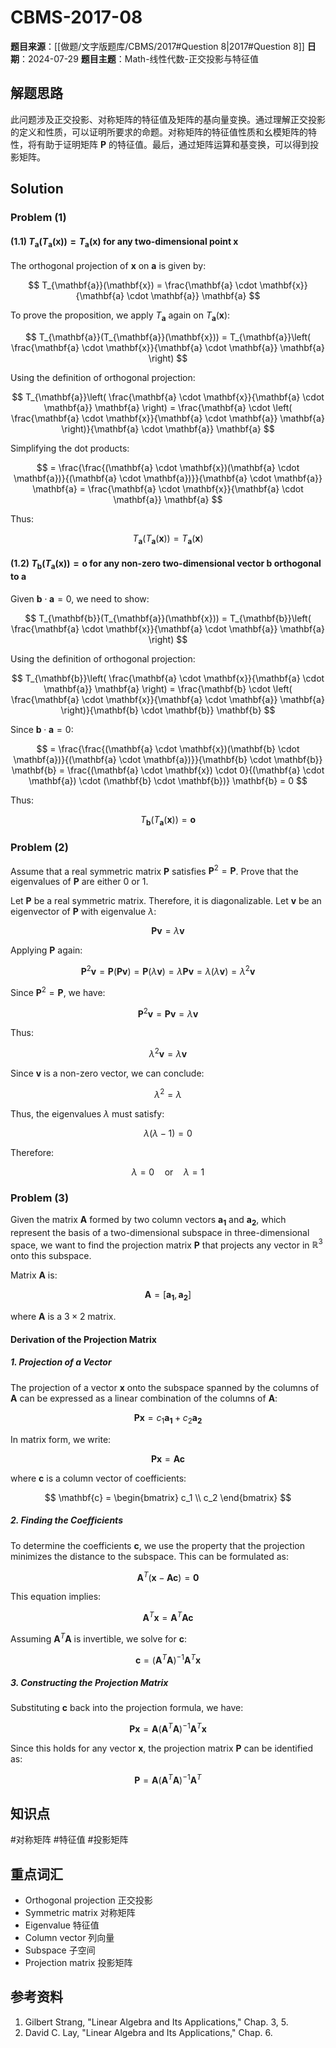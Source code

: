 # CBMS-2017-08

**题目来源**：[[做题/文字版题库/CBMS/2017#Question 8|2017#Question 8]]
**日期**：2024-07-29
**题目主题**：Math-线性代数-正交投影与特征值

## 解题思路

此问题涉及正交投影、对称矩阵的特征值及矩阵的基向量变换。通过理解正交投影的定义和性质，可以证明所要求的命题。对称矩阵的特征值性质和幺模矩阵的特性，将有助于证明矩阵 $\mathbf{P}$ 的特征值。最后，通过矩阵运算和基变换，可以得到投影矩阵。

## Solution

### Problem (1)

#### (1.1) $T_{\mathbf{a}}(T_{\mathbf{a}}(\mathbf{x})) = T_{\mathbf{a}}(\mathbf{x})$ for any two-dimensional point $\mathbf{x}$

The orthogonal projection of $\mathbf{x}$ on $\mathbf{a}$ is given by:

$$
T_{\mathbf{a}}(\mathbf{x}) = \frac{\mathbf{a} \cdot \mathbf{x}}{\mathbf{a} \cdot \mathbf{a}} \mathbf{a}
$$

To prove the proposition, we apply $T_{\mathbf{a}}$ again on $T_{\mathbf{a}}(\mathbf{x})$:

$$
T_{\mathbf{a}}(T_{\mathbf{a}}(\mathbf{x})) = T_{\mathbf{a}}\left( \frac{\mathbf{a} \cdot \mathbf{x}}{\mathbf{a} \cdot \mathbf{a}} \mathbf{a} \right)
$$

Using the definition of orthogonal projection:

$$
T_{\mathbf{a}}\left( \frac{\mathbf{a} \cdot \mathbf{x}}{\mathbf{a} \cdot \mathbf{a}} \mathbf{a} \right) = \frac{\mathbf{a} \cdot \left( \frac{\mathbf{a} \cdot \mathbf{x}}{\mathbf{a} \cdot \mathbf{a}} \mathbf{a} \right)}{\mathbf{a} \cdot \mathbf{a}} \mathbf{a}
$$

Simplifying the dot products:

$$
= \frac{\frac{(\mathbf{a} \cdot \mathbf{x})(\mathbf{a} \cdot \mathbf{a})}{(\mathbf{a} \cdot \mathbf{a})}}{\mathbf{a} \cdot \mathbf{a}} \mathbf{a} = \frac{\mathbf{a} \cdot \mathbf{x}}{\mathbf{a} \cdot \mathbf{a}} \mathbf{a}
$$

Thus:

$$
T_{\mathbf{a}}(T_{\mathbf{a}}(\mathbf{x})) = T_{\mathbf{a}}(\mathbf{x})
$$

#### (1.2) $T_{\mathbf{b}}(T_{\mathbf{a}}(\mathbf{x})) = \mathbf{o}$ for any non-zero two-dimensional vector $\mathbf{b}$ orthogonal to $\mathbf{a}$

Given $\mathbf{b} \cdot \mathbf{a} = 0$, we need to show:

$$
T_{\mathbf{b}}(T_{\mathbf{a}}(\mathbf{x})) = T_{\mathbf{b}}\left( \frac{\mathbf{a} \cdot \mathbf{x}}{\mathbf{a} \cdot \mathbf{a}} \mathbf{a} \right)
$$

Using the definition of orthogonal projection:

$$
T_{\mathbf{b}}\left( \frac{\mathbf{a} \cdot \mathbf{x}}{\mathbf{a} \cdot \mathbf{a}} \mathbf{a} \right) = \frac{\mathbf{b} \cdot \left( \frac{\mathbf{a} \cdot \mathbf{x}}{\mathbf{a} \cdot \mathbf{a}} \mathbf{a} \right)}{\mathbf{b} \cdot \mathbf{b}} \mathbf{b}
$$

Since $\mathbf{b} \cdot \mathbf{a} = 0$:

$$
= \frac{\frac{(\mathbf{a} \cdot \mathbf{x})(\mathbf{b} \cdot \mathbf{a})}{(\mathbf{a} \cdot \mathbf{a})}}{\mathbf{b} \cdot \mathbf{b}} \mathbf{b} = \frac{(\mathbf{a} \cdot \mathbf{x}) \cdot 0}{(\mathbf{a} \cdot \mathbf{a}) \cdot (\mathbf{b} \cdot \mathbf{b})} \mathbf{b} = 0
$$

Thus:

$$
T_{\mathbf{b}}(T_{\mathbf{a}}(\mathbf{x})) = \mathbf{o}
$$

### Problem (2)

Assume that a real symmetric matrix $\mathbf{P}$ satisfies $\mathbf{P}^2 = \mathbf{P}$. Prove that the eigenvalues of $\mathbf{P}$ are either 0 or 1.

Let $\mathbf{P}$ be a real symmetric matrix. Therefore, it is diagonalizable. Let $\mathbf{v}$ be an eigenvector of $\mathbf{P}$ with eigenvalue $\lambda$:

$$
\mathbf{P}\mathbf{v} = \lambda \mathbf{v}
$$

Applying $\mathbf{P}$ again:

$$
\mathbf{P}^2 \mathbf{v} = \mathbf{P} (\mathbf{P} \mathbf{v}) = \mathbf{P} (\lambda \mathbf{v}) = \lambda \mathbf{P} \mathbf{v} = \lambda (\lambda \mathbf{v}) = \lambda^2 \mathbf{v}
$$

Since $\mathbf{P}^2 = \mathbf{P}$, we have:

$$
\mathbf{P}^2 \mathbf{v} = \mathbf{P} \mathbf{v} = \lambda \mathbf{v}
$$

Thus:

$$
\lambda^2 \mathbf{v} = \lambda \mathbf{v}
$$

Since $\mathbf{v}$ is a non-zero vector, we can conclude:

$$
\lambda^2 = \lambda
$$

Thus, the eigenvalues $\lambda$ must satisfy:

$$
\lambda (\lambda - 1) = 0
$$

Therefore:

$$
\lambda = 0 \quad \text{or} \quad \lambda = 1
$$

### Problem (3)

Given the matrix $\mathbf{A}$ formed by two column vectors $\mathbf{a_1}$ and $\mathbf{a_2}$, which represent the basis of a two-dimensional subspace in three-dimensional space, we want to find the projection matrix $\mathbf{P}$ that projects any vector in $\mathbb{R}^3$ onto this subspace.

Matrix $\mathbf{A}$ is:

$$
\mathbf{A} = [\mathbf{a_1}, \mathbf{a_2}]
$$

where $\mathbf{A}$ is a $3 \times 2$ matrix.

#### Derivation of the Projection Matrix

##### 1. Projection of a Vector

The projection of a vector $\mathbf{x}$ onto the subspace spanned by the columns of $\mathbf{A}$ can be expressed as a linear combination of the columns of $\mathbf{A}$:

$$
\mathbf{P}\mathbf{x} = c_1 \mathbf{a_1} + c_2 \mathbf{a_2}
$$

In matrix form, we write:

$$
\mathbf{P}\mathbf{x} = \mathbf{A}\mathbf{c}
$$

where $\mathbf{c}$ is a column vector of coefficients:

$$
\mathbf{c} = \begin{bmatrix}
c_1 \\
c_2
\end{bmatrix}
$$

##### 2. Finding the Coefficients

To determine the coefficients $\mathbf{c}$, we use the property that the projection minimizes the distance to the subspace. This can be formulated as:

$$
\mathbf{A}^T (\mathbf{x} - \mathbf{A}\mathbf{c}) = \mathbf{0}
$$

This equation implies:

$$
\mathbf{A}^T \mathbf{x} = \mathbf{A}^T \mathbf{A} \mathbf{c}
$$

Assuming $\mathbf{A}^T \mathbf{A}$ is invertible, we solve for $\mathbf{c}$:

$$
\mathbf{c} = (\mathbf{A}^T \mathbf{A})^{-1} \mathbf{A}^T \mathbf{x}
$$

##### 3. Constructing the Projection Matrix

Substituting $\mathbf{c}$ back into the projection formula, we have:

$$
\mathbf{P}\mathbf{x} = \mathbf{A} (\mathbf{A}^T \mathbf{A})^{-1} \mathbf{A}^T \mathbf{x}
$$

Since this holds for any vector $\mathbf{x}$, the projection matrix $\mathbf{P}$ can be identified as:

$$
\mathbf{P} = \mathbf{A} (\mathbf{A}^T \mathbf{A})^{-1} \mathbf{A}^T
$$

## 知识点

#对称矩阵 #特征值 #投影矩阵

## 重点词汇

- Orthogonal projection 正交投影
- Symmetric matrix 对称矩阵
- Eigenvalue 特征值
- Column vector 列向量
- Subspace 子空间
- Projection matrix 投影矩阵

## 参考资料

1. Gilbert Strang, "Linear Algebra and Its Applications," Chap. 3, 5.
2. David C. Lay, "Linear Algebra and Its Applications," Chap. 6.
